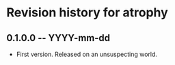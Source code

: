 # Revision history for atrophy

## 0.1.0.0 -- YYYY-mm-dd

* First version. Released on an unsuspecting world.
